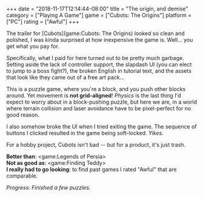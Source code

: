 +++
date = "2018-11-17T12:14:44-08:00"
title = "The origin, and demise"
category = ["Playing A Game"]
game = ["Cubots: The Origins"]
platform = ["PC"]
rating = ["Awful"]
+++

The trailer for [Cubots](game:Cubots: The Origins) looked so clean and polished, I was kinda surprised at how inexpensive the game is.  Well... you get what you pay for.

Specifically, what I paid for here turned out to be pretty much garbage.  Setting aside the lack of controller support, the slapdash UI (you can elect to jump to a boss fight?), the broken English in tutorial text, and the assets that look like they came out of a free art pack...

This is a puzzle game, where you're a block, and you push other blocks around.  Yet movement is <b>not grid-aligned</b>!  <i>Physics</i> is the last thing I'd expect to worry about in a block-pushing puzzle, but here we are, in a world where terrain collision and laser avoidance have to be pixel-perfect for no good reason.

I also somehow broke the UI when I tried exiting the game.  The sequence of buttons I clicked resulted in the game being soft-locked.  <i>Yikes.</i>

For a hobby project, Cubots isn't bad -- but for a product, it's just trash.

<b>Better than</b>: <game:Legends of Persia>  
<b>Not as good as</b>: <game:Finding Teddy>  
<b>I really had to go looking</b>: to find past games I rated "Awful" that are comparable.

<i>Progress: Finished a few puzzles.</i>
